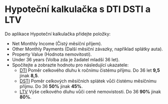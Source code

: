 # Hypoteční kalkulačka s DTI DSTI a LTV
    
Do aplikace Hypoteční kalkulačka přidejte položky:
    
- Net Monthly Income (Čistý měsíční příjem).
- Other Monthly Payments (Další měsíční závazky, například splátky auta).
- Property Value (Hodnota nemovitosti).
- Under 36 years (Volba zda je žadatel mladší 36 let).
- Spočítejte a zobrazte hodnotu pro následující ukazatele:
    - [DTI](https://www.cnb.cz/cs/financni-stabilita/makroobezretnostni-politika/stanoveni-horni-hranice-uverovych-ukazatelu/dti/index.html) Poměr celkového dluhu k ročnímu čistému příjmu. Do 36 let **9,5** jinak **8,5**.
    - [DSTI](https://www.cnb.cz/cs/financni-stabilita/makroobezretnostni-politika/stanoveni-horni-hranice-uverovych-ukazatelu/dsti/index.html) Poměr celkových měsíčních splátek vůči čistému měsíčnímu příjmu. Do 36 **50%** jinak **45%**.
    - [LTV](https://www.cnb.cz/cs/financni-stabilita/makroobezretnostni-politika/stanoveni-horni-hranice-uverovych-ukazatelu/ltv/index.html) Výše celkového dluhu vůči ceně nemovistosti. Do 36 **90%** jinak **80%**.
